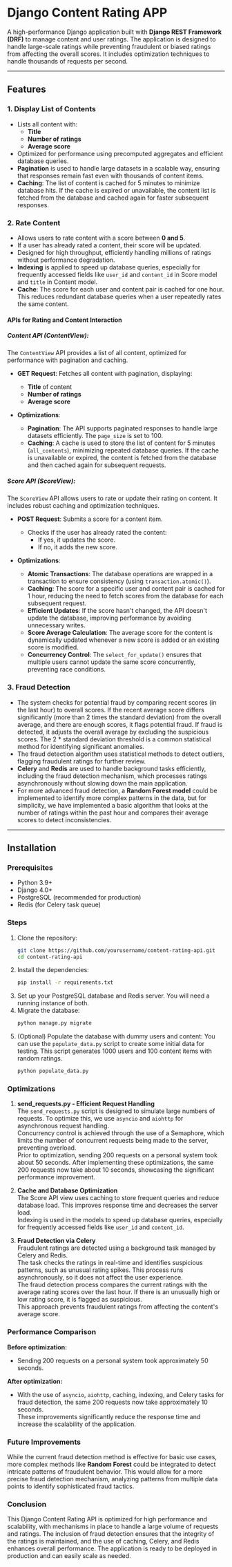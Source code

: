 # Django Content Rating APP

A high-performance Django application built with **Django REST Framework (DRF)** to manage content and user ratings. The application is designed to handle large-scale ratings while preventing fraudulent or biased ratings from affecting the overall scores. It includes optimization techniques to handle thousands of requests per second.

---

## Features

### 1. Display List of Contents
- Lists all content with:
  - **Title**
  - **Number of ratings**
  - **Average score**
- Optimized for performance using precomputed aggregates and efficient database queries.
- **Pagination** is used to handle large datasets in a scalable way, ensuring that responses remain fast even with thousands of content items.
- **Caching**: The list of content is cached for 5 minutes to minimize database hits. If the cache is expired or unavailable, the content list is fetched from the database and cached again for faster subsequent responses.

### 2. Rate Content
- Allows users to rate content with a score between **0 and 5**.
- If a user has already rated a content, their score will be updated.
- Designed for high throughput, efficiently handling millions of ratings without performance degradation.
- **Indexing** is applied to speed up database queries, especially for frequently accessed fields like `user_id` and `content_id` in Score model and `title` in Content model.
- **Cache**: The score for each user and content pair is cached for one hour. This reduces redundant database queries when a user repeatedly rates the same content.

#### APIs for Rating and Content Interaction

##### **Content API (ContentView)**:
The `ContentView` API provides a list of all content, optimized for performance with pagination and caching.

- **GET Request**: Fetches all content with pagination, displaying:
  - **Title** of content
  - **Number of ratings**
  - **Average score**
  
- **Optimizations**:
  - **Pagination**: The API supports paginated responses to handle large datasets efficiently. The `page_size` is set to 100.
  - **Caching**: A cache is used to store the list of content for 5 minutes (`all_contents`), minimizing repeated database queries. If the cache is unavailable or expired, the content is fetched from the database and then cached again for subsequent requests.

##### **Score API (ScoreView)**:
The `ScoreView` API allows users to rate or update their rating on content. It includes robust caching and optimization techniques.

- **POST Request**: Submits a score for a content item.
  - Checks if the user has already rated the content:
    - If yes, it updates the score.
    - If no, it adds the new score.
  
- **Optimizations**:
  - **Atomic Transactions**: The database operations are wrapped in a transaction to ensure consistency (using `transaction.atomic()`).
  - **Caching**: The score for a specific user and content pair is cached for 1 hour, reducing the need to fetch scores from the database for each subsequent request.
  - **Efficient Updates**: If the score hasn't changed, the API doesn't update the database, improving performance by avoiding unnecessary writes.
  - **Score Average Calculation**: The average score for the content is dynamically updated whenever a new score is added or an existing score is modified.
  - **Concurrency Control**: The `select_for_update()` ensures that multiple users cannot update the same score concurrently, preventing race conditions.

### 3. Fraud Detection
- The system checks for potential fraud by comparing recent scores (in the last hour) to overall scores. If the recent average score differs significantly (more than 2 times the standard deviation) from the overall average, and there are enough scores, it flags potential fraud. If fraud is detected, it adjusts the overall average by excluding the suspicious scores. The 2 * standard deviation threshold is a common statistical method for identifying significant anomalies.
- The fraud detection algorithm uses statistical methods to detect outliers, flagging fraudulent ratings for further review. 
- **Celery** and **Redis** are used to handle background tasks efficiently, including the fraud detection mechanism, which processes ratings asynchronously without slowing down the main application.
- For more advanced fraud detection, a **Random Forest model** could be implemented to identify more complex patterns in the data, but for simplicity, we have implemented a basic algorithm that looks at the number of ratings within the past hour and compares their average scores to detect inconsistencies.

---

## Installation

### Prerequisites
- Python 3.9+
- Django 4.0+
- PostgreSQL (recommended for production)
- Redis (for Celery task queue)

### Steps

1. Clone the repository:
   ```bash
   git clone https://github.com/yourusername/content-rating-api.git
   cd content-rating-api
2. Install the dependencies:
    ```bash
    pip install -r requirements.txt
3. Set up your PostgreSQL database and Redis server. You will need a running instance of both.
4. Migrate the database:
    ```bash
   python manage.py migrate
5. (Optional) Populate the database with dummy users and content:
   You can use the `populate_data.py` script to create some initial data for testing. This script generates 1000 users
and 100 content items with random ratings.
    ```bash
   python populate_data.py
### Optimizations
1. **send_requests.py - Efficient Request Handling**  
   The `send_requests.py` script is designed to simulate large numbers of requests. To optimize this, we use `asyncio` and `aiohttp` for asynchronous request handling.  
   Concurrency control is achieved through the use of a Semaphore, which limits the number of concurrent requests being made to the server, preventing overload.  
   Prior to optimization, sending 200 requests on a personal system took about 50 seconds. After implementing these optimizations, the same 200 requests now take about 10 seconds, showcasing the significant performance improvement.

2. **Cache and Database Optimization**  
   The Score API view uses caching to store frequent queries and reduce database load. This improves response time and decreases the server load.  
   Indexing is used in the models to speed up database queries, especially for frequently accessed fields like `user_id` and `content_id`.

3. **Fraud Detection via Celery**  
   Fraudulent ratings are detected using a background task managed by Celery and Redis.  
   The task checks the ratings in real-time and identifies suspicious patterns, such as unusual rating spikes. This process runs asynchronously, so it does not affect the user experience.  
   The fraud detection process compares the current ratings with the average rating scores over the last hour. If there is an unusually high or low rating score, it is flagged as suspicious.  
   This approach prevents fraudulent ratings from affecting the content's average score.

### Performance Comparison
**Before optimization:**
- Sending 200 requests on a personal system took approximately 50 seconds.

**After optimization:**
- With the use of `asyncio`, `aiohttp`, caching, indexing, and Celery tasks for fraud detection, the same 200 requests now take approximately 10 seconds.  
  These improvements significantly reduce the response time and increase the scalability of the application.

### Future Improvements
While the current fraud detection method is effective for basic use cases, more complex methods like **Random Forest** could be integrated to detect intricate patterns of fraudulent behavior. This would allow for a more precise fraud detection mechanism, analyzing patterns from multiple data points to identify sophisticated fraud tactics.

### Conclusion
This Django Content Rating API is optimized for high performance and scalability, with mechanisms in place to handle a large volume of requests and ratings. The inclusion of fraud detection ensures that the integrity of the ratings is maintained, and the use of caching, Celery, and Redis enhances overall performance. The application is ready to be deployed in production and can easily scale as needed.
